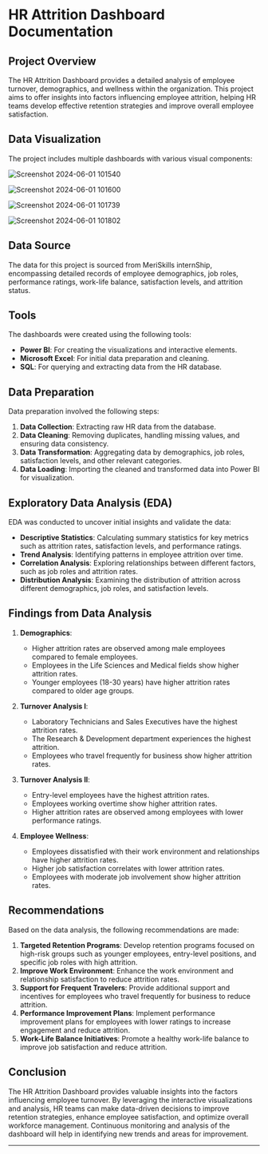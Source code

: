 # HR Attrition Dashboard Documentation

## Project Overview
The HR Attrition Dashboard provides a detailed analysis of employee turnover, demographics, and wellness within the organization. This project aims to offer insights into factors influencing employee attrition, helping HR teams develop effective retention strategies and improve overall employee satisfaction.

## Data Visualization
The project includes multiple dashboards with various visual components:


![Screenshot 2024-06-01 101540](https://github.com/Motjiang/HR-Attrition-Dashboard/assets/114883452/89a0438d-d1d3-459d-a9d8-3b07b7d8e227)


![Screenshot 2024-06-01 101600](https://github.com/Motjiang/HR-Attrition-Dashboard/assets/114883452/a5d9ede2-d779-4fbc-94c1-f5ca632e1af1)


![Screenshot 2024-06-01 101739](https://github.com/Motjiang/HR-Attrition-Dashboard/assets/114883452/5e2f077a-cea5-45b7-b0e7-78c804143c51)


![Screenshot 2024-06-01 101802](https://github.com/Motjiang/HR-Attrition-Dashboard/assets/114883452/06bd4569-59cd-4dfc-9249-025e83ae3aa7)



## Data Source
The data for this project is sourced from MeriSkills internShip, encompassing detailed records of employee demographics, job roles, performance ratings, work-life balance, satisfaction levels, and attrition status.

## Tools
The dashboards were created using the following tools:
- **Power BI**: For creating the visualizations and interactive elements.
- **Microsoft Excel**: For initial data preparation and cleaning.
- **SQL**: For querying and extracting data from the HR database.

## Data Preparation
Data preparation involved the following steps:
1. **Data Collection**: Extracting raw HR data from the database.
2. **Data Cleaning**: Removing duplicates, handling missing values, and ensuring data consistency.
3. **Data Transformation**: Aggregating data by demographics, job roles, satisfaction levels, and other relevant categories.
4. **Data Loading**: Importing the cleaned and transformed data into Power BI for visualization.

## Exploratory Data Analysis (EDA)
EDA was conducted to uncover initial insights and validate the data:
- **Descriptive Statistics**: Calculating summary statistics for key metrics such as attrition rates, satisfaction levels, and performance ratings.
- **Trend Analysis**: Identifying patterns in employee attrition over time.
- **Correlation Analysis**: Exploring relationships between different factors, such as job roles and attrition rates.
- **Distribution Analysis**: Examining the distribution of attrition across different demographics, job roles, and satisfaction levels.

## Findings from Data Analysis
1. **Demographics**:
   - Higher attrition rates are observed among male employees compared to female employees.
   - Employees in the Life Sciences and Medical fields show higher attrition rates.
   - Younger employees (18-30 years) have higher attrition rates compared to older age groups.

2. **Turnover Analysis I**:
   - Laboratory Technicians and Sales Executives have the highest attrition rates.
   - The Research & Development department experiences the highest attrition.
   - Employees who travel frequently for business show higher attrition rates.

3. **Turnover Analysis II**:
   - Entry-level employees have the highest attrition rates.
   - Employees working overtime show higher attrition rates.
   - Higher attrition rates are observed among employees with lower performance ratings.

4. **Employee Wellness**:
   - Employees dissatisfied with their work environment and relationships have higher attrition rates.
   - Higher job satisfaction correlates with lower attrition rates.
   - Employees with moderate job involvement show higher attrition rates.

## Recommendations
Based on the data analysis, the following recommendations are made:
1. **Targeted Retention Programs**: Develop retention programs focused on high-risk groups such as younger employees, entry-level positions, and specific job roles with high attrition.
2. **Improve Work Environment**: Enhance the work environment and relationship satisfaction to reduce attrition rates.
3. **Support for Frequent Travelers**: Provide additional support and incentives for employees who travel frequently for business to reduce attrition.
4. **Performance Improvement Plans**: Implement performance improvement plans for employees with lower ratings to increase engagement and reduce attrition.
5. **Work-Life Balance Initiatives**: Promote a healthy work-life balance to improve job satisfaction and reduce attrition.

## Conclusion
The HR Attrition Dashboard provides valuable insights into the factors influencing employee turnover. By leveraging the interactive visualizations and analysis, HR teams can make data-driven decisions to improve retention strategies, enhance employee satisfaction, and optimize overall workforce management. Continuous monitoring and analysis of the dashboard will help in identifying new trends and areas for improvement.

---
